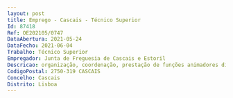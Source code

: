 ```yaml
--- 
layout: post
title: Emprego - Cascais - Técnico Superior
Id: 87418
Ref: OE202105/0747
DataAbertura: 2021-05-24
DataFecho: 2021-06-04
Trabalho: Técnico Superior
Empregador: Junta de Freguesia de Cascais e Estoril
Descricao: organização, coordenação, prestação de funções animadores dinamizadores, no programa de generalização do ensino das atividades de enriquecimentocurricular, nas componentes de apoio à família e animação de ludo biblioteca, nas escolas do 1.º ciclo do Ensino Básico, e Jardim de Infância, nos domínios de expressão físico  motora e lúdico expressivas (expressão musical, filosofia para crianças, plástica, dramática, dança, animação do livro e da leitura e do jogo).
CodigoPostal: 2750-319 CASCAIS
Concelho: Cascais
Distrito: Lisboa
--- 
```

